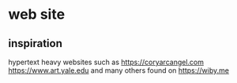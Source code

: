 # web site

## inspiration

hypertext heavy websites such as
https://coryarcangel.com
https://www.art.yale.edu
and many others found on
https://wiby.me
